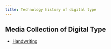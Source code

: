 ```yaml
---
title: Technology history of digital type
---
```


## Media Collection of Digital Type

* [Handwriting](./writing/)